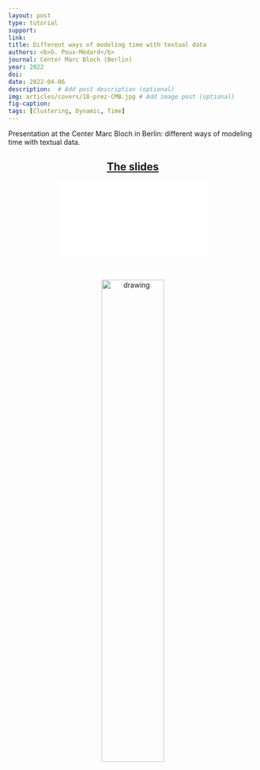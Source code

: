 ```yaml
---
layout: post
type: tutorial
support:
link:
title: Different ways of modeling time with textual data
authors: <b>G. Poux-Médard</b>
journal: Center Marc Bloch (Berlin)
year: 2022
doi:
date: 2022-04-06
description:  # Add post description (optional)
img: articles/covers/18-prez-CMB.jpg # Add image post (optional)
fig-caption: 
tags: [Clustering, Dynamic, Time]
---
```


Presentation at the Center Marc Bloch in Berlin: different ways of modeling time with textual data.

## <center><u>The slides</u></center>
<center>
<object data="/assets/img/articles/Tutorials/CMB-Berlin.pdf" type="application/pdf" width="100%" height="700px">
    <embed src="/assets/img/articles/Tutorials/CMB-Berlin.pdf"></embed>
</object>
</center>

<br>
<br>

<p align="center">
    <img src="/assets/img/Vrac/Img_pres_Berlin.png" alt="drawing" width="50%"/>
</p>


